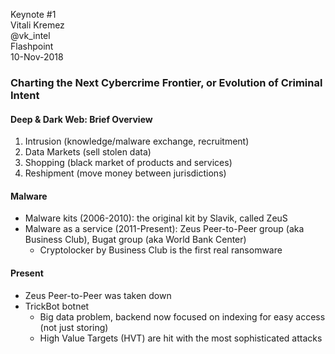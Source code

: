 Keynote #1  
Vitali Kremez  
@vk\_intel  
Flashpoint  
10-Nov-2018  

### Charting the Next Cybercrime Frontier, or Evolution of Criminal Intent

#### Deep & Dark Web: Brief Overview

1. Intrusion (knowledge/malware exchange, recruitment)
2. Data Markets (sell stolen data)
3. Shopping (black market of products and services)
4. Reshipment (move money between jurisdictions)

#### Malware

- Malware kits (2006-2010): the original kit by Slavik, called ZeuS
- Malware as a service (2011-Present): Zeus Peer-to-Peer group (aka Business Club), Bugat group (aka World Bank Center)
    - Cryptolocker by Business Club is the first real ransomware

#### Present
- Zeus Peer-to-Peer was taken down
- TrickBot botnet
    - Big data problem, backend now focused on indexing for easy access (not just storing)
    - High Value Targets (HVT) are hit with the most sophisticated attacks
